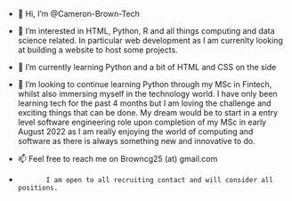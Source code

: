 - 👋 Hi, I’m @Cameron-Brown-Tech

- 👀 I’m interested in HTML, Python, R and all things computing and data science related. In particular web development as I am currenlty looking at building a website to host some projects.
- 🌱 I’m currently learning Python and a bit of HTML and CSS on the side
- 💞️ I’m looking to continue learning Python through my MSc in Fintech, whilst also immersing myself in the technology world. I have only been learning tech for the past 4 months but I am loving the challenge and exciting things that can be done. My dream would be to start in a entry level software engineering role upon completion of my MSc in early August 2022 as I am really enjoying the world of computing and software as there is always something new and innovative to do.
- 📫 Feel free to reach me on Browncg25 (at) gmail.com
-            I am open to all recruiting contact and will consider all positions.
